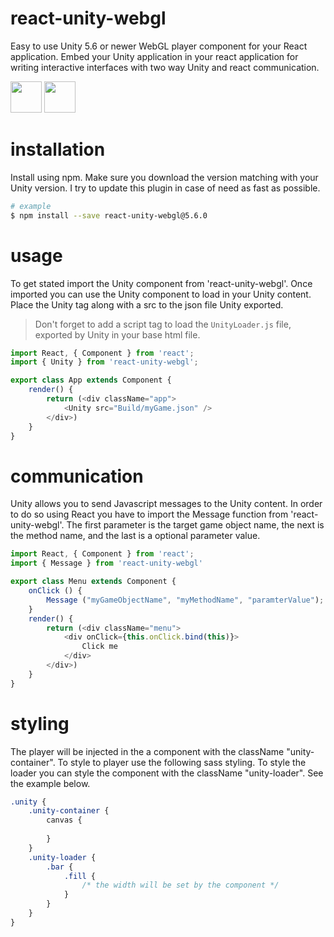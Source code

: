 # react-unity-webgl
Easy to use Unity 5.6 or newer WebGL player component for your React application. Embed your Unity application in your react application for writing interactive interfaces with two way Unity and react communication.

<img src="http://react-etc.net/files/2016-07/logo-578x270.png" height="50px"/> <img src="http://gamepadable.com/wp-content/uploads/2016/01/Official_unity_logo.png" height="50px"/>

# installation
Install using npm. Make sure you download the version matching with your Unity version. I try to update this plugin in case of need as fast as possible.

```sh
# example
$ npm install --save react-unity-webgl@5.6.0
```

# usage
To get stated import the Unity component from 'react-unity-webgl'. Once imported you can use the Unity component to load in your Unity content. Place the Unity tag along with a src to the json file Unity exported.

> Don't forget to add a script tag to load the `UnityLoader.js` file, exported by Unity in your base html file.

```js
import React, { Component } from 'react';
import { Unity } from 'react-unity-webgl';

export class App extends Component {
    render() {
        return (<div className="app">
            <Unity src="Build/myGame.json" />
        </div>)
    }
}
```

# communication
Unity allows you to send Javascript messages to the Unity content. In order to do so using React you have to import the Message function from 'react-unity-webgl'. The first parameter is the target game object name, the next is the method name, and the last is a optional parameter value.

```js
import React, { Component } from 'react';
import { Message } from 'react-unity-webgl'

export class Menu extends Component {
    onClick () {
        Message ("myGameObjectName", "myMethodName", "paramterValue");
    }
    render() {
        return (<div className="menu">
            <div onClick={this.onClick.bind(this)}>
                Click me
            </div>
        </div>)
    }
}
```

# styling
The player will be injected in the a component with the className "unity-container". To style to player use the following sass styling. To style the loader you can style the component with the className "unity-loader". See the example below.

```scss
.unity {
    .unity-container {
        canvas {
            
        }
    }
    .unity-loader {
        .bar {
            .fill {
                /* the width will be set by the component */
            }
        }
    }
}
```
